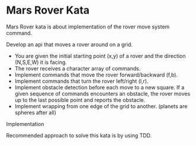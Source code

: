 # Mars Rover Kata

Mars Rover kata is about implementation of the rover move system command.

Develop an api that moves a rover around on a grid.

- You are given the initial starting point (x,y) of a rover and the direction (N,S,E,W) it is facing.
- The rover receives a character array of commands.
- Implement commands that move the rover forward/backward (f,b).
- Implement commands that turn the rover left/right (l,r).
- Implement obstacle detection before each move to a new square. If a given sequence of commands encounters an obstacle, the rover moves up to the last possible point and reports the obstacle.
- Implement wrapping from one edge of the grid to another. (planets are spheres after all)


Implementation

Recommended approach to solve this kata is by using TDD.
